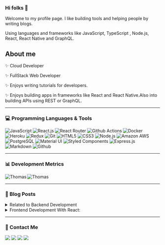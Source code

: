 ### Hi folks 👋

Welcome to my profile page. I like building tools and helping people by writing blogs.

Using languages and frameworks like JavaScript, TypeScript , Node.js, React, React Native and GraphQL.


## About me

✨ Cloud Developer

✨ FullStack Web Developer

✨ Enjoys writing tutorials for developers.

✨ Enjoys building apps in frameworks like React and React Native.Also into building APIs using REST or GraphQL.

<hr>

<h3>💻 Programming Languages & Tools</h3>

![JavaScript](https://img.shields.io/badge/JavaScript-323330?style=for-the-badge&logo=javascript&logoColor=F7DF1E)
![React.js](https://img.shields.io/badge/React.js-20232A?style=for-the-badge&logo=react&logoColor=61DAFB)
![React Router](https://img.shields.io/badge/React_Router-CA4245?style=for-the-badge&logo=react-router&logoColor=white)
![Github Actions](https://img.shields.io/badge/Github_Actions-276DC3?style=for-the-badge&logo=github-actions&logoColor=white)
![Docker](https://img.shields.io/badge/Docker-00ADD8?style=for-the-badge&logo=docker&logoColor=white)
![Heroku](https://img.shields.io/badge/Heroku-430098?style=for-the-badge&logo=heroku&logoColor=white)
![Redux](	https://img.shields.io/badge/Redux-593D88?style=for-the-badge&logo=redux&logoColor=white)
![Git](https://img.shields.io/badge/Git-100000?style=for-the-badge&logo=git&logoColor=white)
![HTML5](https://img.shields.io/badge/HTML5-E34F26?style=for-the-badge&logo=html5&logoColor=white)
![CSS3](https://img.shields.io/badge/CSS3-1572B6?style=for-the-badge&logo=css3&logoColor=white)
![Node.js](https://img.shields.io/badge/Node.js-43853D?style=for-the-badge&logo=node.js&logoColor=white)
![Amazon AWS](https://img.shields.io/badge/Amazon_AWS-232F3E?style=for-the-badge&logo=amazon-aws&logoColor=white)
![PostgreSQL](https://img.shields.io/badge/PostgreSQL-316192?style=for-the-badge&logo=postgresql&logoColor=white)
![Material UI](https://img.shields.io/badge/Material--UI-0081CB?style=for-the-badge&logo=material-ui&logoColor=white)
![Styled Components](https://img.shields.io/badge/styled--components-DB7093?style=for-the-badge&logo=styled-components&logoColor=white)
![Express.js](https://img.shields.io/badge/Express.js-404D59?style=for-the-badge)
![Markdown](https://img.shields.io/badge/Markdown-000000?style=for-the-badge&logo=markdown&logoColor=white)
![Github](https://img.shields.io/badge/GitHub-100000?style=for-the-badge&logo=github&logoColor=white)

<hr>

<h3>📊 Development Metrics</h3>

<p><img align="left" src="https://github-readme-stats.vercel.app/api/top-langs?username=Thomas-Max99&show_icons=true&locale=en&layout=compact" alt="Thomas" /></p>

<p><img align="center" src="https://github-readme-stats.vercel.app/api?username=Thomas-Max99&show_icons=true&locale=en" alt="Thomas" /></p>

<hr>

<h3>📝 Blog Posts</h3>

<details>
<summary>Related to Backend Development</summary>

* [How to Build an SMS Reminder App using Nodejs, Twilio, and Flybase](https://tealfeed.com/build-sms-reminder-app-using-nodejs-h4hs6)
* [7 Best Tools for Monitoring Node.js Servers](https://dev.to/devland/7-best-tools-for-monitoring-nodejs-servers-168h)
* [7 Best Node.js Logging Libraries for Your Next Projects](https://dev.to/devland/7-best-nodejs-logging-libraries-for-your-next-projects-38df)
* [How to Create and Manage Virtual Domains using Node.js](https://dev.to/devland/how-to-create-and-manage-virtual-domains-using-nodejs-3h14)
* [Set up a Node.js App with ESLint and Prettier](https://dev.to/devland/set-up-a-nodejs-app-with-eslint-and-prettier-4i7p)
* [Build a Real-Time Chat App using Node.js and WebSocket](https://dev.to/devland/build-a-real-time-chat-app-using-nodejs-and-websocket-441g)

</details>

<details>
<summary>Frontend Development With React:</summary>

* [Build a ToDo App With React and Firebase](https://dev.to/devland/build-a-todo-app-with-react-and-firebase-47m1)
* [Scalable and Maintainable React Project Structure Every Developer Should Use](https://dev.to/devland/scalable-and-maintainable-react-project-structure-every-developer-should-use-3om4)
* [VS Code Extensions You Should Use As a React Developer](https://dev.to/devland/vs-code-extensions-you-should-use-as-a-react-developer-2f6i)
* [7 Tools for Faster Development in React](https://dev.to/devland/7-tools-and-frameworks-for-faster-development-in-react-5b18)

</details>

<hr>

<h3>📱 Contact Me</h3>

[<img src="https://img.shields.io/badge/LinkedIn-0077B5?style=for-the-badge&logo=linkedin&logoColor=white">](https://www.linkedin.com/in/thomas-sentre-20035b1b7/)
[<img src="https://img.shields.io/badge/Medium-12100E?style=for-the-badge&logo=medium&logoColor=white">](https://medium.com/@merndev)
[<img src="https://img.shields.io/badge/Gmail-D14836?style=for-the-badge&logo=gmail&logoColor=white">](mailto:thomassentre332@gmail.com)
[<img src="https://img.shields.io/badge/Twitter-1DA1F2?style=for-the-badge&logo=twitter&logoColor=white">](https://twitter.com/thomasdevs)





